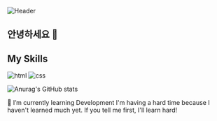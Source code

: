 ![Header](https://capsule-render.vercel.app/api?type=waving&color=auto&height=300&section=header&text=Nace%20to%20meet%20you&20meet&fontSize=90)

## 안녕하세요 👋

## My Skills
![html](https://img.shields.io/badge/HTML-E34F26)
![css](https://img.shields.io/badge/CSS-1572B6)


![Anurag's GitHub stats](https://github-readme-stats.vercel.app/api?username=jinseong-1&show_icons=true&theme=transparent)


🌱 I’m currently learning Development
I'm having a hard time because I haven't learned much yet.
If you tell me first, I'll learn hard!


<!--
**jinseong-1/jinseong-1** is a ✨ _special_ ✨ repository because its `README.md` (this file) appears on your GitHub profile.

Here are some ideas to get you started:

- 🔭 I’m currently working on ...
- 🌱 I’m currently learning ...
- 👯 I’m looking to collaborate on ...
- 🤔 I’m looking for help with ...
- 💬 Ask me about ...
- 📫 How to reach me: ...
- 😄 Pronouns: ...
- ⚡ Fun fact: ...
-->
